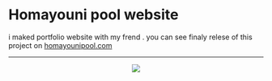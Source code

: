 <p align='center'>
<h1>Homayouni pool website</h1>
i maked portfolio website with my frend . you can see finaly relese of this project on <a href="https://homayounipool.com">homayounipool.com</a>
</p>
<hr />
<!-- result  -->
<p align='center'>
<!--   image  -->
  <img src='https://user-images.githubusercontent.com/71524940/151800510-e2bdfb30-97cc-467c-af76-b0015ba8fe5d.jpg'/>
</p>
